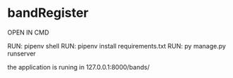# bandRegister


OPEN IN CMD 

RUN: pipenv shell 
RUN: pipenv install requirements.txt 
RUN: py manage.py runserver 

the application is runing in 127.0.0.1:8000/bands/
